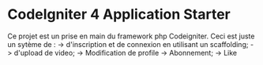 # CodeIgniter 4 Application Starter

Ce projet est un prise en main du framework php Codeigniter.
Ceci est juste un sytème de :
-> d'inscription et de connexion en utilisant un scaffolding;
-> d'upload de video;
-> Modification de profile
-> Abonnement;
-> Like